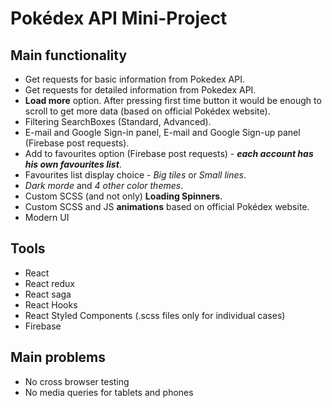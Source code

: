 # Pokédex API Mini-Project

## Main functionality
- Get requests for basic information from Pokedex API.
- Get requests for detailed information from Pokedex API.
- **Load more** option. After pressing first time button it would be enough to scroll to get more data (based on official Pokédex website).
- Filtering SearchBoxes (Standard, Advanced).
- E-mail and Google Sign-in panel, E-mail and Google Sign-up panel (Firebase post requests).
- Add to favourites option (Firebase post requests) - ***each account has his own favourites list***.
- Favourites list display choice - *Big tiles* or *Small lines*.
- *Dark morde* and *4 other color themes*.
- Custom SCSS (and not only) **Loading Spinners**.
- Custom SCSS and JS **animations** based on official Pokédex website.
- Modern UI

## Tools
- React
- React redux
- React saga
- React Hooks
- React Styled Components (.scss files only for individual cases)
- Firebase

## Main problems
- No cross browser testing
- No media queries for tablets and phones
